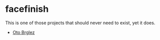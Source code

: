 # facefinish

This is one of those projects that should never need to exist, yet it does.

- [Oto Brglez](https://github.com/otobrglez)
